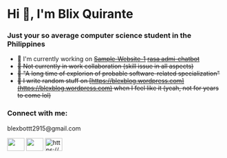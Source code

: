 <h1>Hi 👋, I'm Blix Quirante</h1>
<h3>Just your so average computer science student in the Philippines</h3>

- 🔭 I'm currently working on ~~[Sample-Website-1](https://github.com/BlexBOTTT/Sample-Website-1) [rasa admi-chatbot](https://github.com/BlexBOTTT/admi-chatbot)~~
- ~~👯 Not currently in work collaboration (skill issue in all aspects)~~
- ~~🌱 "A long time of explorion of probable software-related specialization"~~
- ~~📝 I write random stuff on [https://blexblog.wordpress.com](https://blexblog.wordpress.com) when I feel like it (yeah, not for years to come lol)~~

<h3>Connect with me:</h3>

<p>blexbottt2915@gmail.com</p>

<p align="left">
<a href="https://www.facebook.com/blix.quirante27" target="blank"><img align="center" src="https://raw.githubusercontent.com/rahuldkjain/github-profile-readme-generator/master/src/images/icons/Social/facebook.svg"  height="30" width="40" /></a>
<a href="https://www.linkedin.com/in/blix-quirante-07075b220/" target="blank"><img align="center" src="https://raw.githubusercontent.com/rahuldkjain/github-profile-readme-generator/master/src/images/icons/Social/linked-in-alt.svg" height="30" width="40" /></a>
<a href="https://stackoverflow.com/users/17266529/blexbottt" target="blank"><img align="center" src="https://raw.githubusercontent.com/rahuldkjain/github-profile-readme-generator/master/src/images/icons/Social/stack-overflow.svg" alt="https://stackoverflow.com/users/17266529/blexbottt" height="30" width="40" /></a>
</p>
